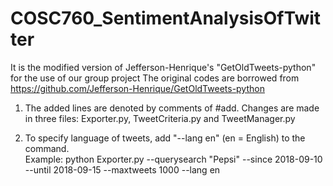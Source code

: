 # COSC760_SentimentAnalysisOfTwitter
It is the modified version of Jefferson-Henrique's "GetOldTweets-python" for the use of our group project
The original codes are borrowed from https://github.com/Jefferson-Henrique/GetOldTweets-python


1. The added lines are denoted by comments of #add. 
		Changes are made in three files: Exporter.py, TweetCriteria.py and TweetManager.py


2. To specify language of tweets, add "--lang en" (en = English) to the command.      	   
		Example: python Exporter.py --querysearch "Pepsi" --since 2018-09-10 --until 2018-09-15 --maxtweets 1000 --lang en
